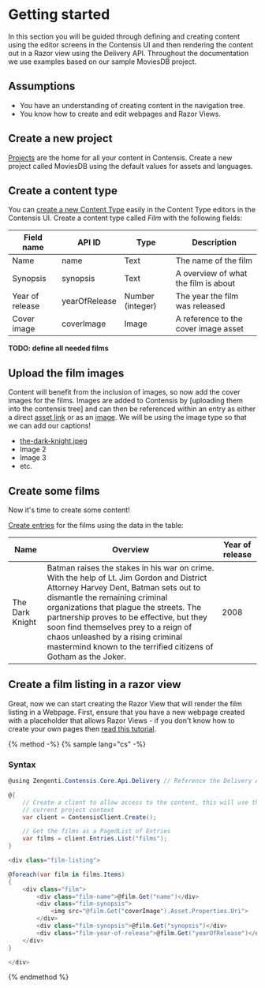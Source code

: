 # Getting started

In this section you will be guided through defining and creating content using the editor screens in the Contensis UI and then rendering the content out in a Razor view using the Delivery API. Throughout the documentation we use examples based on our sample MoviesDB project.

## Assumptions

- You have an understanding of creating content in the navigation tree.
- You know how to create and edit webpages and Razor Views.

## Create a new project

[Projects](https://contensis.github.io/docs/projects/create-a-project.html) are the home for all your content in Contensis. Create a new project called MoviesDB using the default values for assets and languages.

## Create a content type

You can [create a new Content Type](https://contensis.github.io/docs/content-types/create-a-content-type.html) easily in the Content Type editors in the Contensis UI. Create a content type called *Film* with the following fields:

| Field name | API ID | Type | Description |
| ---------- | ------ | ---- | ----------- |
| Name | name | Text | The name of the film |
| Synopsis | synopsis | Text | A overview of what the film is about |
| Year of release | yearOfRelease | Number (integer) | The year the film was released |
| Cover image | coverImage | Image | A reference to the cover image asset |

**TODO: define all needed films** 

## Upload the film images

Content will benefit from the inclusion of images, so now add the cover images for the films. Images are added to Contensis by [uploading them into the contensis tree] and can then be referenced within an entry as either a direct [asset link](/delivery-api/linked-content.md) or as an [image](/delivery-api/linked-content.md#image). We will be using the image type so that we can add our captions!

- [the-dark-knight.jpeg]()
- Image 2
- Image 3
- etc.

## Create some films

Now it's time to create some content!

[Create entries](https://contensis.github.io/docs/entries/create-an-entry.html) for the films using the data in the table:

| Name | Overview | Year of release |
| ---- | -------- | --------------- |
| The Dark Knight | Batman raises the stakes in his war on crime. With the help of Lt. Jim Gordon and District Attorney Harvey Dent, Batman sets out to dismantle the remaining criminal organizations that plague the streets. The partnership proves to be effective, but they soon find themselves prey to a reign of chaos unleashed by a rising criminal mastermind known to the terrified citizens of Gotham as the Joker. |  2008 |



## Create a film listing in a razor view

Great, now we can start creating the Razor View that will render the film listing in a Webpage. First, ensure that you have a new webpage created with a placeholder that allows Razor Views - if you don't know how to create your own pages then [read this tutorial](https://zenhub.zengenti.com/Contensis/R83/Development/Razor/Razoroverview.aspx).

{% method -%}
{% sample lang="cs" -%}

### Syntax

```cs
@using Zengenti.Contensis.Core.Api.Delivery // Reference the Delivery API

@{
    // Create a client to allow access to the content, this will use the
    // current project context
    var client = ContensisClient.Create();

    // Get the films as a PagedList of Entries
    var films = client.Entries.List("films");
}

<div class="film-listing">

@foreach(var film in films.Items)
{
    <div class="film">
        <div class="film-name">@film.Get("name")</div>
        <div class="film-synopsis">
            <img src="@film.Get("coverImage").Asset.Properties.Uri">
        </div>
        <div class="film-synopsis">@film.Get("synopsis")</div>
        <div class="film-year-of-release">@film.Get("yearOfRelease")</div>
    </div>
}

</div>
```
{% endmethod %}

